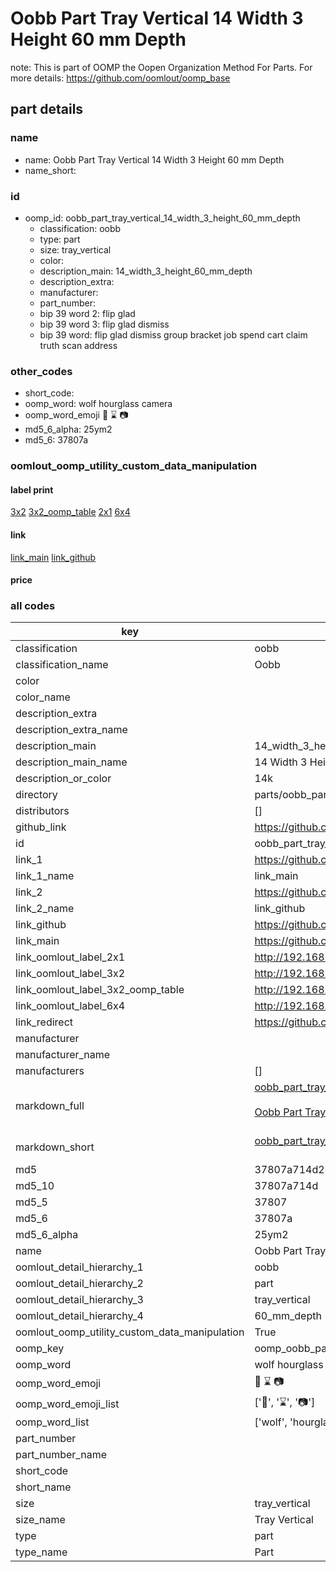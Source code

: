 # Oobb Part Tray Vertical 14 Width 3 Height 60 mm Depth  

note: This is part of OOMP the Oopen Organization Method For Parts. For more details: https://github.com/oomlout/oomp_base

##  part details
  







### name
* name: Oobb Part Tray Vertical 14 Width 3 Height 60 mm Depth
* name_short: 
### id
* oomp_id: oobb_part_tray_vertical_14_width_3_height_60_mm_depth
  * classification: oobb
  * type: part
  * size: tray_vertical
  * color: 
  * description_main: 14_width_3_height_60_mm_depth
  * description_extra: 
  * manufacturer: 
  * part_number: 
  * bip 39 word 2: flip glad
  * bip 39 word 3: flip glad dismiss
  * bip 39 word: flip glad dismiss group bracket job spend cart claim truth scan address

### other_codes
* short_code: 
* oomp_word: wolf hourglass camera
* oomp_word_emoji :wolf: :hourglass: :camera:
* md5_6_alpha: 25ym2
* md5_6: 37807a






### oomlout_oomp_utility_custom_data_manipulation
#### label print
[3x2](http://192.168.1.245:1112/?label=oomp%2025ym2)
[3x2_oomp_table](http://192.168.1.108:1112/?label=oomp%2025ym2)
[2x1](http://192.168.1.242:1112/?label=oomp%2025ym2)
[6x4](http://192.168.1.55:1112/?label=oomp%2025ym2)    

#### link

[link_main](https://github.com/oomlout/oomlout_oomp_version_1_messy/tree/main/parts/oobb_part_tray_vertical_14_width_3_height_60_mm_depth) [link_github](https://github.com/oomlout/oomlout_oomp_version_1_messy/tree/main/parts/oobb_part_tray_vertical_14_width_3_height_60_mm_depth)                             

#### price







### all codes 
| key | value |  
| --- | --- |  
| classification | oobb |  
| classification_name | Oobb |  
| color |  |  
| color_name |  |  
| description_extra |  |  
| description_extra_name |  |  
| description_main | 14_width_3_height_60_mm_depth |  
| description_main_name | 14 Width 3 Height 60 mm Depth |  
| description_or_color | 14k |  
| directory | parts/oobb_part_tray_vertical_14_width_3_height_60_mm_depth |  
| distributors | [] |  
| github_link | https://github.com/oomlout/oomlout_oomp_part_src/tree/main/parts/oobb_part_tray_vertical_14_width_3_height_60_mm_depth |  
| id | oobb_part_tray_vertical_14_width_3_height_60_mm_depth |  
| link_1 | https://github.com/oomlout/oomlout_oomp_version_1_messy/tree/main/parts/oobb_part_tray_vertical_14_width_3_height_60_mm_depth |  
| link_1_name | link_main |  
| link_2 | https://github.com/oomlout/oomlout_oomp_version_1_messy/tree/main/parts/oobb_part_tray_vertical_14_width_3_height_60_mm_depth |  
| link_2_name | link_github |  
| link_github | https://github.com/oomlout/oomlout_oomp_version_1_messy/tree/main/parts/oobb_part_tray_vertical_14_width_3_height_60_mm_depth |  
| link_main | https://github.com/oomlout/oomlout_oomp_version_1_messy/tree/main/parts/oobb_part_tray_vertical_14_width_3_height_60_mm_depth |  
| link_oomlout_label_2x1 | http://192.168.1.242:1112/?label=oomp%2025ym2 |  
| link_oomlout_label_3x2 | http://192.168.1.245:1112/?label=oomp%2025ym2 |  
| link_oomlout_label_3x2_oomp_table | http://192.168.1.108:1112/?label=oomp%2025ym2 |  
| link_oomlout_label_6x4 | http://192.168.1.55:1112/?label=oomp%2025ym2 |  
| link_redirect | https://github.com/oomlout/oomlout_oomp_version_1_messy/tree/main/parts/oobb_part_tray_vertical_14_width_3_height_60_mm_depth |  
| manufacturer |  |  
| manufacturer_name |  |  
| manufacturers | [] |  
| markdown_full | [oobb_part_tray_vertical_14_width_3_height_60_mm_depth](none)<br>[](none)<br>[Oobb Part Tray Vertical 14 Width 3 Height 60 Mm Depth](none)<br><br> |  
| markdown_short | [oobb_part_tray_vertical_14_width_3_height_60_mm_depth](none)<br><br> |  
| md5 | 37807a714d231a29e00d666e7e98a2c8 |  
| md5_10 | 37807a714d |  
| md5_5 | 37807 |  
| md5_6 | 37807a |  
| md5_6_alpha | 25ym2 |  
| name | Oobb Part Tray Vertical 14 Width 3 Height 60 mm Depth |  
| oomlout_detail_hierarchy_1 | oobb |  
| oomlout_detail_hierarchy_2 | part |  
| oomlout_detail_hierarchy_3 | tray_vertical |  
| oomlout_detail_hierarchy_4 | 60_mm_depth |  
| oomlout_oomp_utility_custom_data_manipulation | True |  
| oomp_key | oomp_oobb_part_tray_vertical_14_width_3_height_60_mm_depth |  
| oomp_word | wolf hourglass camera |  
| oomp_word_emoji | :wolf: :hourglass: :camera: |  
| oomp_word_emoji_list | [':wolf:', ':hourglass:', ':camera:'] |  
| oomp_word_list | ['wolf', 'hourglass', 'camera'] |  
| part_number |  |  
| part_number_name |  |  
| short_code |  |  
| short_name |  |  
| size | tray_vertical |  
| size_name | Tray Vertical |  
| type | part |  
| type_name | Part |  
